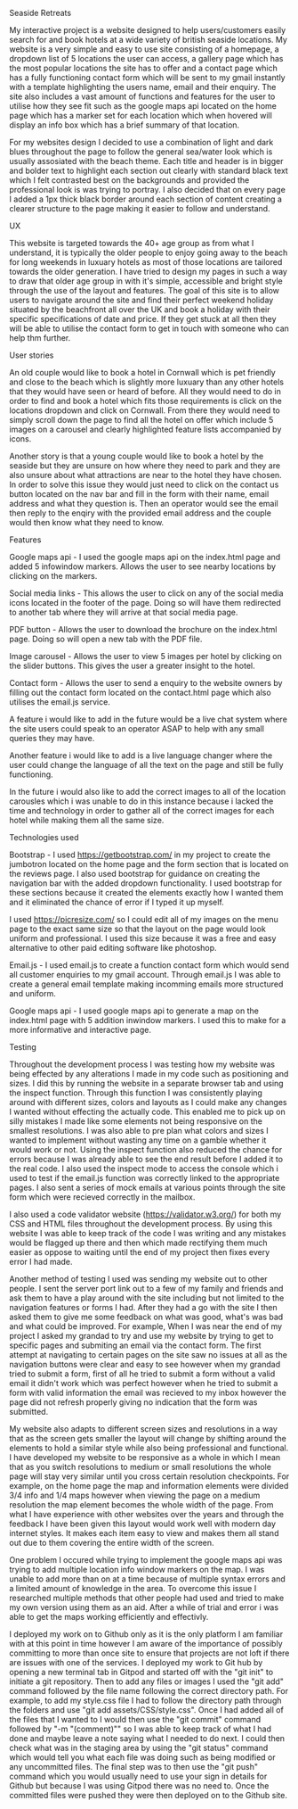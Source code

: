 Seaside Retreats

My interactive project is a website designed to help users/customers easily search for and book hotels at a wide variety of british seaside locations. My website is a very simple and easy to use site consisting of a homepage, a dropdown list of 5 locations the user can access, a gallery page which has the most popular locations the site has to offer and a contact page which has a fully functioning contact form which will be sent to my gmail instantly with a template highlighting the users name, email and their enquiry. The site also includes a vast amount of functions and features for the user to utilise how they see fit such as the google maps api located on the home page which has a marker set for each location which when hovered will display an info box which has a brief summary of that location. 

For my websites design I decided to use a combination of light and dark blues throughout the page to follow the general sea/water look which is usually assosiated with the beach theme. Each title and header is in bigger and bolder text to highlight each section out clearly with standard black text which I felt contrasted best on the backgrounds and provided the professional look is was trying to portray. I also decided that on every page I added a 1px thick black border around each section of content creating a clearer structure to the page making it easier to follow and understand.

UX

This website is targeted towards the 40+ age group as from what I understand, it is typically the older people to enjoy going away to the beach for long weekends in luxuary hotels as most of those locations are tailored towards the older generation. I have tried to design my pages in such a way to draw that older age group in with it's simple, accessible and bright style through the use of the layout and features. The goal of this site is to allow users to navigate around the site and find their perfect weekend holiday situated by the beachfront all over the UK and book a holiday with their specific specifications of date and price. If they get stuck at all then they will be able to utilise the contact form to get in touch with someone who can help thm further. 

User stories

An old couple would like to book a hotel in Cornwall which is pet friendly and close to the beach which is slightly more luxuary than any other hotels that they would have seen or heard of before. All they would need to do in order to find and book a hotel which fits those requirements is click on the locations dropdown and click on Cornwall. From there they would need to simply scroll down the page to find all the hotel on offer which include 5 images on a carousel and clearly highlighted feature lists accompanied by icons. 

Another story is that a young couple would like to book a hotel by the seaside but they are unsure on how where they need to park and they are also unsure about what attractions are near to the hotel they have chosen. In order to solve this issue they would just need to click on the contact us button located on the nav bar and fill in the form with their name, email address and what they question is. Then an operator would see the email then reply to the enqiry with the provided email address and the couple would then know what they need to know.

Features

Google maps api - I used the google maps api on the index.html page and added 5 infowindow markers. Allows the user to see nearby locations by clicking on the markers.

Social media links - This allows the user to click on any of the social media icons located in the footer of the page. Doing so will have them redirected to another tab where they will arrive at that social media page.

PDF button - Allows the user to download the brochure on the index.html page. Doing so will open a new tab with the PDF file.

Image carousel - Allows the user to view 5 images per hotel by clicking on the slider buttons. This gives the user a greater insight to the hotel.

Contact form - Allows the user to send a enquiry to the website owners by filling out the contact form located on the contact.html page which also utilises the email.js service.

A feature i would like to add in the future would be a live chat system where the site users could speak to an operator ASAP to help with any small queries they may have. 

Another feature i would like to add is a live language changer where the user could change the language of all the text on the page and still be fully functioning.

In the future i would also like to add the correct images to all of the location carousles which i was unable to do in this instance because i lacked the time and technology in order to gather all of the correct images for each hotel while making them all the same size.

Technologies used 

Bootstrap - I used https://getbootstrap.com/ in my project to create the jumbotron located on the home page and the form section that is located on the reviews page. I also used bootstrap for guidance on creating the navigation bar with the added dropdown functionality. I used bootstrap for these sections because it created the elements exactly how I wanted them and it eliminated the chance of error if I typed it up myself.

I used https://picresize.com/ so I could edit all of my images on the menu page to the exact same size so that the layout on the page would look uniform and professional. I used this size because it was a free and easy alternative to other paid editing software like photoshop.

Email.js - I used email.js to create a function contact form which would send all customer enquiries to my gmail account. Through email.js I was able to create a general email template making incomming emails more structured and uniform. 

Google maps api - I used google maps api to generate a map on the index.html page with 5 addition inwindow markers. I used this to make for a more informative and interactive page.

Testing

Throughout the development process I was testing how my website was being effected by any alterations I made in my code such as positioning and sizes. I did this by running the website in a separate browser tab and using the inspect function. Through this function I was consistently playing around with different sizes, colors and layouts as I could make any changes I wanted without effecting the actually code. This enabled me to pick up on silly mistakes I made like some elements not being responsive on the smallest resolutions. I was also able to pre plan what colors and sizes I wanted to implement without wasting any time on a gamble whether it would work or not. Using the inspect function also reduced the chance for errors because I was already able to see the end result before I added it to the real code. I also used the inspect mode to access the console which i used to test if the email.js function was correctly linked to the appropriate pages. I also sent a series of mock emails at various points through the site form which were recieved correctly in the mailbox.

I also used a code validator website (https://validator.w3.org/) for both my CSS and HTML files throughout the development process. By using this website I was able to keep track of the code I was writing and any mistakes would be flagged up there and then which made rectifying them much easier as oppose to waiting until the end of my project then fixes every error I had made.

Another method of testing I used was sending my website out to other people. I sent the server port link out to a few of my family and friends and ask them to have a play around with the site including but not limited to the navigation features or forms I had. After they had a go with the site I then asked them to give me some feedback on what was good, what's was bad and what could be improved. For example, When I was near the end of my project I asked my grandad to try and use my website by trying to get to specific pages and submiting an email via the contact form. The first attempt at navigating to certain pages on the site saw no issues at all as the navigation buttons were clear and easy to see however when my grandad tried to submit a form, first of all he tried to submit a form without a valid email it didn't work which was perfect however when he tried to submit a form with valid information the email was recieved to my inbox however the page did not refresh properly giving no indication that the form was submitted.

My website also adapts to different screen sizes and resolutions in a way that as the screen gets smaller the layout will change by shifting around the elements to hold a similar style while also being professional and functional. I have developed my website to be responsive as a whole in which I mean that as you switch resolutions to medium or small resolutions the whole page will stay very similar until you cross certain resolution checkpoints. For example, on the home page the map and information elements were divided 3/4 info and 1/4 maps however when viewing the page on a medium resolution the map element becomes the whole width of the page. From what I have experience with other websites over the years and through the feedback I have been given this layout would work well with modern day internet styles. It makes each item easy to view and makes them all stand out due to them covering the entire width of the screen.

One problem I occured while trying to implement the google maps api was trying to add multiple location info window markers on the map. I was unable to add more than on at a time because of multiple syntax errors and a limited amount of knowledge in the area. To overcome this issue I researched multiple methods that other people had used and tried to make my own version using them as an aid. After a while of trial and error i was able to get the maps working efficiently and effectivly.

I deployed my work on to Github only as it is the only platform I am familiar with at this point in time however I am aware of the importance of possibly committing to more than once site to ensure that projects are not loft if there are issues with one of the services. I deployed my work to Git hub by opening a new terminal tab in Gitpod and started off with the "git init" to initiate a git repository. Then to add any files or images I used the "git add" command followed by the file name following the correct directory path. For example, to add my style.css file I had to follow the directory path through the folders and use "git add assets/CSS/style.css". Once I had added all of the files that I wanted to I would then use the "git commit" command followed by "-m "(comment)"" so I was able to keep track of what I had done and maybe leave a note saying what I needed to do next. I could then check what was in the staging area by using the "git status" command which would tell you what each file was doing such as being modified or any uncommitted files. The final step was to then use the "git push" command which you would usually need to use your sign in details for Github but because I was using Gitpod there was no need to. Once the committed files were pushed they were then deployed on to the Github site.
